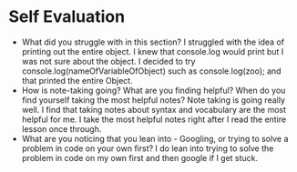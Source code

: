 # Self Evaluation

- What did you struggle with in this section?
I struggled with the idea of printing out the entire object. I knew that console.log would print but I was not sure about the object. I decided to try console.log(nameOfVariableOfObject) such as console.log(zoo); and that printed the entire Object.
- How is note-taking going? What are you finding helpful? When do you find yourself taking the most helpful notes?
Note taking is going really well. I find that taking notes about syntax and vocabulary are the most helpful for me. I take the most helpful notes right after I read the entire lesson once through.
- What are you noticing that you lean into - Googling, or trying to solve a problem in code on your own first?
I do lean into trying to solve the problem in code on my own first and then google if I get stuck.
